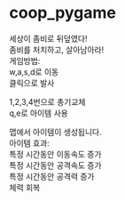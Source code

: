 # coop_pygame
세상이 좀비로 뒤덮였다!  
좀비를 처치하고, 살아남아라!  
게임방법:  
w,a,s,d로 이동  
클릭으로 발사  

1,2,3,4번으로 총기교체  
q,e로 아이템 사용  

맵에서 아이템이 생성됩니다.  
아이템 효과:  
특정 시간동안 이동속도 증가  
특정 시간동안 공격속도 증가  
특정 시간동안 공격력 증가  
체력 회복  

